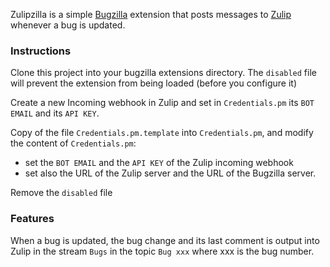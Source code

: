 Zulipzilla is a simple [Bugzilla](https://www.bugzilla.org/) extension that posts messages to [Zulip](https://zulipchat.com/) whenever a bug is updated.


### Instructions

Clone this project into your bugzilla extensions directory. The `disabled` file will prevent the extension from being loaded (before you configure it)

Create a new Incoming webhook in Zulip and set in `Credentials.pm` its `BOT EMAIL` and its `API KEY`.

Copy of the file `Credentials.pm.template` into `Credentials.pm`, and modify the content of `Credentials.pm`:
- set the `BOT EMAIL` and the `API KEY` of the Zulip incoming webhook
- set also the URL of the Zulip server and the URL of the Bugzilla server.

Remove the `disabled` file


### Features

When a bug is updated, the bug change and its last comment is output into Zulip in the stream `Bugs` in the topic `Bug xxx` where xxx is the bug number.
